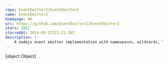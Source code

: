 ```yaml
---
repo: EventEmitter2/EventEmitter2
name: EventEmitter2
homepage: NA
url: https://github.com/EventEmitter2/EventEmitter2
stars: 2857
starredAt: 2019-08-22T21:21:26Z
description: |-
    A nodejs event emitter implementation with namespaces, wildcards, TTL, works in the browser
---
```


[object Object]
